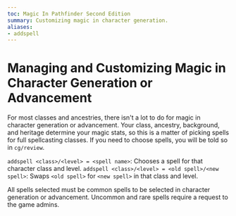 ```yaml
---
toc: Magic In Pathfinder Second Edition
summary: Customizing magic in character generation.
aliases:
- addspell
---
```


# Managing and Customizing Magic in Character Generation or Advancement

For most classes and ancestries, there isn't a lot to do for magic in character generation or advancement. Your class, ancestry, background, and heritage determine your magic stats, so this is a matter of picking spells for full spellcasting classes. If you need to choose spells, you will be told so in `cg/review`.

`addspell <class>/<level> = <spell name>`: Chooses a spell for that character class and level. 
`addspell <class>/<level> = <old spell>/<new spell>`: Swaps `<old spell>` for `<new spell>` in that class and level. 

All spells selected must be common spells to be selected in character generation or advancement. Uncommon and rare spells require a request to the game admins.